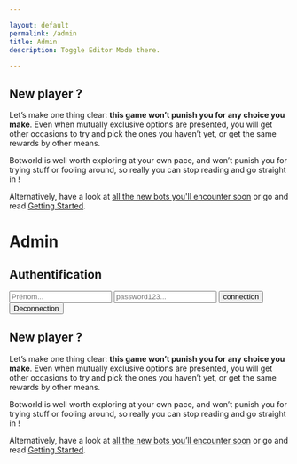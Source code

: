 ```yaml
---

layout: default
permalink: /admin
title: Admin
description: Toggle Editor Mode there.

---
```


<div markdown="1" class=" ghcms ghcms-test">

## New player ?

Let’s make one thing clear: **this game won’t punish you for any choice you make**. Even when mutually exclusive options are presented, you will get other occasions to try and pick the ones you haven’t yet, or get the same rewards by other means.

Botworld is well worth exploring at your own pace, and won’t punish you for trying stuff or fooling around, so really you can stop reading and go straight in !

Alternatively, have a look at [all the new bots you'll encounter soon](https://www.botworld.wiki/bots) or go and read [Getting Started](https://www.botworld.wiki/guides/getting-started).

</div>

<h1 class="long-h1">Admin</h1>
<div class="bloc-text">
<h2><strong>Authentification</strong></h2>
<input type="text" name="user" id="user" placeholder="Prénom..."/>
<input type="password" name="password" id="password" placeholder="password123..."/>
<button id="connection">connection</button>
<button id="deconnection">Deconnection</button>
</div>
<div class=" ghcms ghcms-presentation">
<h2 id="new-player-">New player ?</h2>
<p>Let’s make one thing clear: <strong>this game won’t punish you for any choice you make</strong>. Even when mutually exclusive options are presented, you will get other occasions to try and pick the ones you haven’t yet, or get the same rewards by other means.</p>
<p>Botworld is well worth exploring at your own pace, and won’t punish you for trying stuff or fooling around, so really you can stop reading and go straight in !</p>
<p>Alternatively, have a look at <a href="https://www.botworld.wiki/bots">all the new bots you’ll encounter soon</a> or go and read <a href="https://www.botworld.wiki/guides/getting-started">Getting Started</a>.
</div>
<script defer="defer" async="async" async src="assets/js/dispatcher.js"></script>


<style type="text/css">
#ghCMS-news-panel #targetId,#ghCMS-news-panel #targetIndex,#ghCMS-news-panel #imgSize{
	display:none !important
}
#ghCMS-editor-panel,#ghCMS-news-panel{
	position:fixed;width:25%;height:80%;min-width:300px;background:#fff;border:5px solid grey;border-radius:10px;z-index:10;top:70px;right:0px;display:flex;flex-direction:column;overflow:hidden;font-family:arial,serif
}
#ghCMS-editor-panel.mini,#ghCMS-news-panel.mini{
	height:80px
}
#ghCMS-editor-panel.maxi,#ghCMS-news-panel.maxi{
	height:80%
}
#ghCMS-editor-panel *,#ghCMS-news-panel *{
	font-family:arial,serif
}
#ghCMS-editor-panel h2 a,#ghCMS-news-panel h2 a{
	display:inline-block;width:80px;font-size:17px
}
#ghCMS-editor-panel h2 button,#ghCMS-news-panel h2 button{
	float:right;padding:0px;width:50px
}
#ghCMS-editor-panel input,#ghCMS-news-panel input{
	display:none
}
#ghCMS-editor-panel textarea,#ghCMS-news-panel textarea{
	width:100%;height:600px;font-family:monospace
}
.ghcms-edit-option{
	width:70px
}
#ghCMS-news-panel input{
	display:block !important;height:80px
}
</style>

